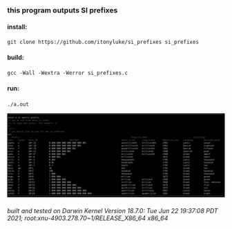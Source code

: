### this program outputs SI prefixes

#### install:

```
git clone https://github.com/itonyluke/si_prefixes si_prefixes
```

#### build:
`gcc -Wall -Wextra -Werror si_prefixes.c`

#### run:
`./a.out`

![output example](images/example.png)

###### built and tested on Darwin Kernel Version 18.7.0: Tue Jun 22 19:37:08 PDT 2021; root:xnu-4903.278.70~1/RELEASE_X86_64 x86_64
